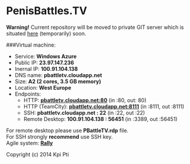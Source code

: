 PenisBattles.TV
===============

**Warning!** Current repository will be moved to private GIT server which is situated [here](http://pbattletv.cloudapp.net/viewgit/) (temporarily) soon.


###Virtual machine:
* Service: **Windows Azure**
* Public IP: **23.97.147.236**
* Inernal IP: **100.91.104.138**
* DNS name: **pbattletv.cloudapp.net**
* Size: **A2 (2 cores, 3.5 GB memory)**
* Location: **West Europe**
* Endpoints:
  * HTTP: **[pbattletv.cloudapp.net:80](http://pbattletv.cloudapp.net:80)** (in :80, out: 80)
  * HTTP (TeamCity): **[pbattletv.cloudapp.net:8111](http://pbattletv.cloudapp.net:8111)** (in :8111, out :8111)
  * SSH: **pbattletv.cloudapp.net : 22** (in :22, out :22)
  * Remote Desktop: **100.91.104.138 : 56451** (in :3389, out :56451)

For remote desktop please use **PBattleTV.rdp** file.<br />
For SSH strongly **recommend** use SSH key.<br />
Agile system: **[Rally](http://rally1.rallydev.com/)**

Copyright (c) 2014 Kpi Pti

